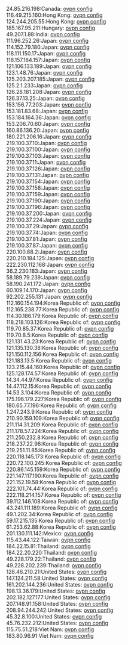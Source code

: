 24.85.216.198:Canada: [ovpn config](vpn/24_85_216_198.ovpn)  
116.49.215.160:Hong Kong: [ovpn config](vpn/116_49_215_160.ovpn)  
124.244.205.55:Hong Kong: [ovpn config](vpn/124_244_205_55.ovpn)  
185.167.95.211:Hungary: [ovpn config](vpn/185_167_95_211.ovpn)  
49.207.1.88:India: [ovpn config](vpn/49_207_1_88.ovpn)  
111.96.252.26:Japan: [ovpn config](vpn/111_96_252_26.ovpn)  
114.152.79.180:Japan: [ovpn config](vpn/114_152_79_180.ovpn)  
118.111.150.17:Japan: [ovpn config](vpn/118_111_150_17.ovpn)  
118.157.184.157:Japan: [ovpn config](vpn/118_157_184_157.ovpn)  
121.106.133.189:Japan: [ovpn config](vpn/121_106_133_189.ovpn)  
123.1.48.76:Japan: [ovpn config](vpn/123_1_48_76.ovpn)  
125.203.207.185:Japan: [ovpn config](vpn/125_203_207_185.ovpn)  
125.2.1.233:Japan: [ovpn config](vpn/125_2_1_233.ovpn)  
126.28.181.208:Japan: [ovpn config](vpn/126_28_181_208.ovpn)  
126.37.13.25:Japan: [ovpn config](vpn/126_37_13_25.ovpn)  
153.156.77.203:Japan: [ovpn config](vpn/153_156_77_203.ovpn)  
153.181.83.68:Japan: [ovpn config](vpn/153_181_83_68.ovpn)  
153.184.164.36:Japan: [ovpn config](vpn/153_184_164_36.ovpn)  
153.206.70.60:Japan: [ovpn config](vpn/153_206_70_60.ovpn)  
160.86.136.20:Japan: [ovpn config](vpn/160_86_136_20.ovpn)  
180.221.206.16:Japan: [ovpn config](vpn/180_221_206_16.ovpn)  
219.100.37.10:Japan: [ovpn config](vpn/219_100_37_10.ovpn)  
219.100.37.100:Japan: [ovpn config](vpn/219_100_37_100.ovpn)  
219.100.37.103:Japan: [ovpn config](vpn/219_100_37_103.ovpn)  
219.100.37.11:Japan: [ovpn config](vpn/219_100_37_11.ovpn)  
219.100.37.126:Japan: [ovpn config](vpn/219_100_37_126.ovpn)  
219.100.37.131:Japan: [ovpn config](vpn/219_100_37_131.ovpn)  
219.100.37.154:Japan: [ovpn config](vpn/219_100_37_154.ovpn)  
219.100.37.158:Japan: [ovpn config](vpn/219_100_37_158.ovpn)  
219.100.37.159:Japan: [ovpn config](vpn/219_100_37_159.ovpn)  
219.100.37.190:Japan: [ovpn config](vpn/219_100_37_190.ovpn)  
219.100.37.196:Japan: [ovpn config](vpn/219_100_37_196.ovpn)  
219.100.37.200:Japan: [ovpn config](vpn/219_100_37_200.ovpn)  
219.100.37.224:Japan: [ovpn config](vpn/219_100_37_224.ovpn)  
219.100.37.29:Japan: [ovpn config](vpn/219_100_37_29.ovpn)  
219.100.37.74:Japan: [ovpn config](vpn/219_100_37_74.ovpn)  
219.100.37.81:Japan: [ovpn config](vpn/219_100_37_81.ovpn)  
219.100.37.87:Japan: [ovpn config](vpn/219_100_37_87.ovpn)  
220.100.88.2:Japan: [ovpn config](vpn/220_100_88_2.ovpn)  
220.210.184.125:Japan: [ovpn config](vpn/220_210_184_125.ovpn)  
222.230.112.168:Japan: [ovpn config](vpn/222_230_112_168.ovpn)  
36.2.230.183:Japan: [ovpn config](vpn/36_2_230_183.ovpn)  
58.189.79.239:Japan: [ovpn config](vpn/58_189_79_239.ovpn)  
58.190.241.172:Japan: [ovpn config](vpn/58_190_241_172.ovpn)  
60.109.14.170:Japan: [ovpn config](vpn/60_109_14_170.ovpn)  
92.202.255.131:Japan: [ovpn config](vpn/92_202_255_131.ovpn)  
112.160.154.194:Korea Republic of: [ovpn config](vpn/112_160_154_194.ovpn)  
112.165.238.77:Korea Republic of: [ovpn config](vpn/112_165_238_77.ovpn)  
114.30.186.179:Korea Republic of: [ovpn config](vpn/114_30_186_179.ovpn)  
118.218.103.126:Korea Republic of: [ovpn config](vpn/118_218_103_126.ovpn)  
119.70.85.37:Korea Republic of: [ovpn config](vpn/119_70_85_37.ovpn)  
119.70.8.5:Korea Republic of: [ovpn config](vpn/119_70_8_5.ovpn)  
121.131.43.23:Korea Republic of: [ovpn config](vpn/121_131_43_23.ovpn)  
121.135.130.38:Korea Republic of: [ovpn config](vpn/121_135_130_38.ovpn)  
121.150.112.156:Korea Republic of: [ovpn config](vpn/121_150_112_156.ovpn)  
121.183.13.5:Korea Republic of: [ovpn config](vpn/121_183_13_5.ovpn)  
123.215.44.160:Korea Republic of: [ovpn config](vpn/123_215_44_160.ovpn)  
125.128.174.57:Korea Republic of: [ovpn config](vpn/125_128_174_57.ovpn)  
14.34.44.97:Korea Republic of: [ovpn config](vpn/14_34_44_97.ovpn)  
14.47.112.15:Korea Republic of: [ovpn config](vpn/14_47_112_15.ovpn)  
14.53.3.104:Korea Republic of: [ovpn config](vpn/14_53_3_104.ovpn)  
175.196.179.227:Korea Republic of: [ovpn config](vpn/175_196_179_227.ovpn)  
180.65.77.196:Korea Republic of: [ovpn config](vpn/180_65_77_196.ovpn)  
1.247.243.9:Korea Republic of: [ovpn config](vpn/1_247_243_9.ovpn)  
210.90.159.109:Korea Republic of: [ovpn config](vpn/210_90_159_109.ovpn)  
211.114.31.209:Korea Republic of: [ovpn config](vpn/211_114_31_209.ovpn)  
211.178.57.224:Korea Republic of: [ovpn config](vpn/211_178_57_224.ovpn)  
211.250.232.8:Korea Republic of: [ovpn config](vpn/211_250_232_8.ovpn)  
218.237.22.96:Korea Republic of: [ovpn config](vpn/218_237_22_96.ovpn)  
219.251.11.85:Korea Republic of: [ovpn config](vpn/219_251_11_85.ovpn)  
220.118.145.173:Korea Republic of: [ovpn config](vpn/220_118_145_173.ovpn)  
220.72.100.245:Korea Republic of: [ovpn config](vpn/220_72_100_245.ovpn)  
220.86.145.159:Korea Republic of: [ovpn config](vpn/220_86_145_159.ovpn)  
221.147.117.190:Korea Republic of: [ovpn config](vpn/221_147_117_190.ovpn)  
221.152.19.58:Korea Republic of: [ovpn config](vpn/221_152_19_58.ovpn)  
222.101.74.44:Korea Republic of: [ovpn config](vpn/222_101_74_44.ovpn)  
222.118.214.157:Korea Republic of: [ovpn config](vpn/222_118_214_157.ovpn)  
39.112.146.108:Korea Republic of: [ovpn config](vpn/39_112_146_108.ovpn)  
43.241.111.189:Korea Republic of: [ovpn config](vpn/43_241_111_189.ovpn)  
49.1.202.34:Korea Republic of: [ovpn config](vpn/49_1_202_34.ovpn)  
59.17.215.135:Korea Republic of: [ovpn config](vpn/59_17_215_135.ovpn)  
61.253.62.88:Korea Republic of: [ovpn config](vpn/61_253_62_88.ovpn)  
201.130.111.142:Mexico: [ovpn config](vpn/201_130_111_142.ovpn)  
115.43.44.122:Taiwan: [ovpn config](vpn/115_43_44_122.ovpn)  
184.22.15.81:Thailand: [ovpn config](vpn/184_22_15_81.ovpn)  
184.22.20.220:Thailand: [ovpn config](vpn/184_22_20_220.ovpn)  
49.228.179.22:Thailand: [ovpn config](vpn/49_228_179_22.ovpn)  
49.228.202.239:Thailand: [ovpn config](vpn/49_228_202_239.ovpn)  
128.46.210.21:United States: [ovpn config](vpn/128_46_210_21.ovpn)  
147.124.211.58:United States: [ovpn config](vpn/147_124_211_58.ovpn)  
161.202.144.236:United States: [ovpn config](vpn/161_202_144_236.ovpn)  
198.13.36.179:United States: [ovpn config](vpn/198_13_36_179.ovpn)  
202.182.127.177:United States: [ovpn config](vpn/202_182_127_177.ovpn)  
207.148.91.158:United States: [ovpn config](vpn/207_148_91_158.ovpn)  
208.94.244.242:United States: [ovpn config](vpn/208_94_244_242.ovpn)  
45.32.8.100:United States: [ovpn config](vpn/45_32_8_100.ovpn)  
45.76.232.212:United States: [ovpn config](vpn/45_76_232_212.ovpn)  
115.75.51.218:Viet Nam: [ovpn config](vpn/115_75_51_218.ovpn)  
183.80.96.91:Viet Nam: [ovpn config](vpn/183_80_96_91.ovpn)  
